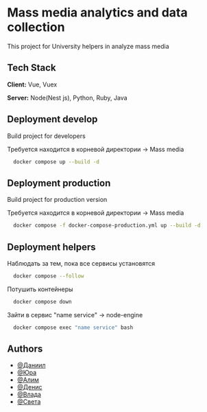 
# Mass media analytics and data collection

This project for University helpers in analyze mass media 


## Tech Stack

**Client:** Vue, Vuex

**Server:** Node(Nest js), Python, Ruby, Java


## Deployment develop

Build project for developers

Требуется находится в корневой директории -> Mass media

```bash
  docker compose up --build -d
```

## Deployment production

Build project for production version

Требуется находится в корневой директории -> Mass media

```bash
  docker compose -f docker-compose-production.yml up --build -d
```

## Deployment helpers

Наблюдать за тем, пока все сервисы установятся

```bash
  docker compose --follow
```
Потушить контейнеры

```bash
  docker compose down
```

Зайти в сервис "name service" -> node-engine

```bash
  docker compose exec "name service" bash
```
## Authors

- [@Даниил](https://vk.com/luckydanyel)
- [@Юра](https://vk.com/exe_shnik)
- [@Алим](https://vk.com/id504461497)
- [@Денис](https://vk.com/id171573907)
- [@Влада](https://vk.com/vladavarmaz)
- [@Света](https://vk.com/id161375814)

